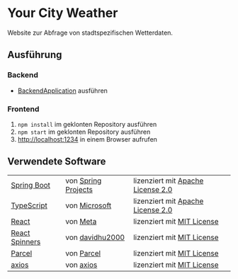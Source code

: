 # Your City Weather

Website zur Abfrage von stadtspezifischen Wetterdaten.

## Ausführung

### Backend

- [BackendApplication](./backend/src/main/java/com/your_city_weather/BackendApplication.java) ausführen

### Frontend

1. `npm install` im geklonten Repository ausführen
2. `npm start` im geklonten Repository ausführen
3. [http://localhost:1234](http://localhost:1234) in einem Browser aufrufen

## Verwendete Software

<table>
  <tr>
    <td><a href="https://github.com/spring-projects/spring-boot">Spring Boot</a></td>
    <td>von <a href="https://github.com/spring-projects">Spring Projects</a></td>
    <td>lizenziert mit <a href="https://github.com/spring-projects/spring-boot/blob/main/LICENSE.txt">Apache License 2.0</a>
  </tr>
  <tr>
    <td><a href="https://github.com/microsoft/TypeScript">TypeScript</a></td>
    <td>von <a href="https://github.com/microsoft">Microsoft</a></td>
    <td>lizenziert mit <a href="https://github.com/microsoft/TypeScript/blob/main/LICENSE.txt">Apache License 2.0</a>
  </tr>
  <tr>
    <td><a href="https://github.com/facebook/react">React</a></td>
    <td>von <a href="https://github.com/facebook">Meta</a></td>
    <td>lizenziert mit <a href="https://github.com/facebook/react/blob/main/LICENSE">MIT License</a>
  </tr>
  <tr>
    <td><a href="https://github.com/davidhu2000/react-spinners">React Spinners</a></td>
    <td>von <a href="https://github.com/davidhu2000">davidhu2000</a></td>
    <td>lizenziert mit <a href="https://github.com/davidhu2000/react-spinners/blob/main/LICENSE">MIT License</a>
  </tr>
  <tr>
    <td><a href="https://github.com/parcel-bundler/parcel">Parcel</a></td>
    <td>von <a href="https://github.com/parcel-bundler">Parcel</a></td>
    <td>lizenziert mit <a href="https://github.com/parcel-bundler/parcel/blob/v2/LICENSE">MIT License</a>
  </tr>
  <tr>
    <td><a href="https://github.com/axios/axios#axios-api">axios</a></td>
    <td>von <a href="https://github.com/axios">axios</a></td>
    <td>lizenziert mit <a href="https://github.com/axios/axios/blob/v1.x/LICENSE">MIT License</a>
  </tr>
</table>
